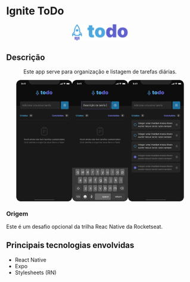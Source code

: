 # Ignite ToDo

<div align="center">
  <img src="./src/assets/Logo.png" width="150"  />
</div>
<h2>Descrição</h2>
<p align="center">
Este app serve para organização e listagem de tarefas diárias.
</p>
<div style="display: flex; justify-content: center; align-items: center;">
  <img src="./src/assets/Todo - Empty.png" width="150" />
  <img src="./src/assets/Todo - Description.png" width="150" />
  <img src="./src/assets/Todo - List.png" width="150" />
</div>

<h3>Origem</h3>
<p>
Este é um desafio opcional da trilha Reac Native da Rocketseat.
</p>

<h2> Principais tecnologias envolvidas </h2>

- React Native
- Expo
- Stylesheets (RN)
